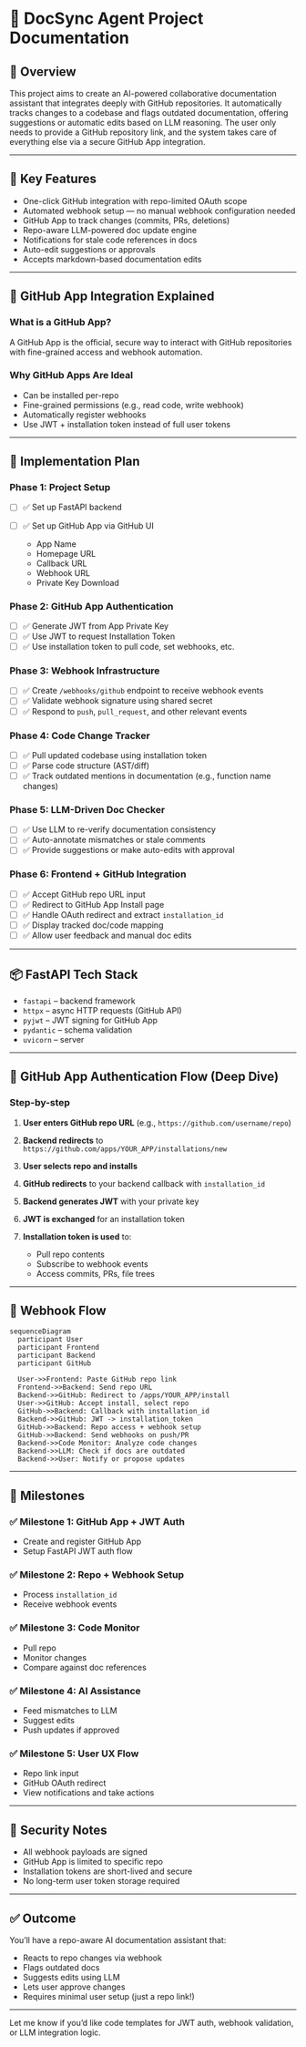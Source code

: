 # 📘 DocSync Agent Project Documentation

## 🧩 Overview

This project aims to create an AI-powered collaborative documentation assistant that integrates deeply with GitHub repositories. It automatically tracks changes to a codebase and flags outdated documentation, offering suggestions or automatic edits based on LLM reasoning. The user only needs to provide a GitHub repository link, and the system takes care of everything else via a secure GitHub App integration.

---

## 🎯 Key Features

- One-click GitHub integration with repo-limited OAuth scope
- Automated webhook setup — no manual webhook configuration needed
- GitHub App to track changes (commits, PRs, deletions)
- Repo-aware LLM-powered doc update engine
- Notifications for stale code references in docs
- Auto-edit suggestions or approvals
- Accepts markdown-based documentation edits

---

## 🧠 GitHub App Integration Explained

### What is a GitHub App?

A GitHub App is the official, secure way to interact with GitHub repositories with fine-grained access and webhook automation.

### Why GitHub Apps Are Ideal

- Can be installed per-repo
- Fine-grained permissions (e.g., read code, write webhook)
- Automatically register webhooks
- Use JWT + installation token instead of full user tokens

---

## 🔧 Implementation Plan

### Phase 1: Project Setup

- [ ] ✅ Set up FastAPI backend
- [ ] ✅ Set up GitHub App via GitHub UI

  - App Name
  - Homepage URL
  - Callback URL
  - Webhook URL
  - Private Key Download

### Phase 2: GitHub App Authentication

- [ ] ✅ Generate JWT from App Private Key
- [ ] ✅ Use JWT to request Installation Token
- [ ] ✅ Use installation token to pull code, set webhooks, etc.

### Phase 3: Webhook Infrastructure

- [ ] ✅ Create `/webhooks/github` endpoint to receive webhook events
- [ ] ✅ Validate webhook signature using shared secret
- [ ] ✅ Respond to `push`, `pull_request`, and other relevant events

### Phase 4: Code Change Tracker

- [ ] ✅ Pull updated codebase using installation token
- [ ] ✅ Parse code structure (AST/diff)
- [ ] ✅ Track outdated mentions in documentation (e.g., function name changes)

### Phase 5: LLM-Driven Doc Checker

- [ ] ✅ Use LLM to re-verify documentation consistency
- [ ] ✅ Auto-annotate mismatches or stale comments
- [ ] ✅ Provide suggestions or make auto-edits with approval

### Phase 6: Frontend + GitHub Integration

- [ ] ✅ Accept GitHub repo URL input
- [ ] ✅ Redirect to GitHub App Install page
- [ ] ✅ Handle OAuth redirect and extract `installation_id`
- [ ] ✅ Display tracked doc/code mapping
- [ ] ✅ Allow user feedback and manual doc edits

---

## 📦 FastAPI Tech Stack

- `fastapi` – backend framework
- `httpx` – async HTTP requests (GitHub API)
- `pyjwt` – JWT signing for GitHub App
- `pydantic` – schema validation
- `uvicorn` – server

---

## 🔐 GitHub App Authentication Flow (Deep Dive)

### Step-by-step

1. **User enters GitHub repo URL** (e.g., `https://github.com/username/repo`)
2. **Backend redirects** to `https://github.com/apps/YOUR_APP/installations/new`
3. **User selects repo and installs**
4. **GitHub redirects** to your backend callback with `installation_id`
5. **Backend generates JWT** with your private key
6. **JWT is exchanged** for an installation token
7. **Installation token is used** to:

   - Pull repo contents
   - Subscribe to webhook events
   - Access commits, PRs, file trees

---

## 🔁 Webhook Flow

```mermaid
sequenceDiagram
  participant User
  participant Frontend
  participant Backend
  participant GitHub

  User->>Frontend: Paste GitHub repo link
  Frontend->>Backend: Send repo URL
  Backend->>GitHub: Redirect to /apps/YOUR_APP/install
  User->>GitHub: Accept install, select repo
  GitHub->>Backend: Callback with installation_id
  Backend->>GitHub: JWT -> installation_token
  GitHub->>Backend: Repo access + webhook setup
  GitHub->>Backend: Send webhooks on push/PR
  Backend->>Code Monitor: Analyze code changes
  Backend->>LLM: Check if docs are outdated
  Backend->>User: Notify or propose updates
```

---

## 📌 Milestones

### ✅ Milestone 1: GitHub App + JWT Auth

- Create and register GitHub App
- Setup FastAPI JWT auth flow

### ✅ Milestone 2: Repo + Webhook Setup

- Process `installation_id`
- Receive webhook events

### ✅ Milestone 3: Code Monitor

- Pull repo
- Monitor changes
- Compare against doc references

### ✅ Milestone 4: AI Assistance

- Feed mismatches to LLM
- Suggest edits
- Push updates if approved

### ✅ Milestone 5: User UX Flow

- Repo link input
- GitHub OAuth redirect
- View notifications and take actions

---

## 🔐 Security Notes

- All webhook payloads are signed
- GitHub App is limited to specific repo
- Installation tokens are short-lived and secure
- No long-term user token storage required

---

## ✅ Outcome

You’ll have a repo-aware AI documentation assistant that:

- Reacts to repo changes via webhook
- Flags outdated docs
- Suggests edits using LLM
- Lets user approve changes
- Requires minimal user setup (just a repo link!)

---

Let me know if you’d like code templates for JWT auth, webhook validation, or LLM integration logic.
